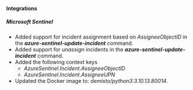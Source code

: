 
#### Integrations

##### Microsoft Sentinel
- Added support for incident assignment based on *AssigneeObjectID*  in the ***azure-sentinel-update-incident*** command.
- Added support for *unassign* incidents in the ***azure-sentinel-update-incident*** command.
- Added the following context keys 
   - *AzureSentinel.Incident.AssigneeObjectID*
   - *AzureSentinel.Incident.AssigneeUPN*
- Updated the Docker image to: *demisto/python3:3.10.13.80014*.
